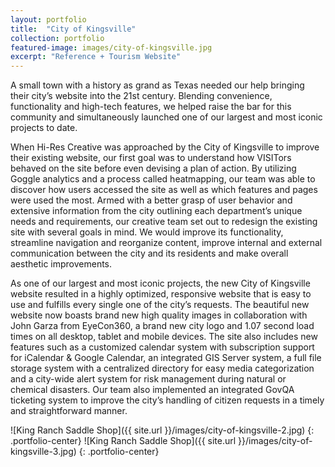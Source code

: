 ```yaml
---
layout: portfolio
title:  "City of Kingsville"
collection: portfolio
featured-image: images/city-of-kingsville.jpg
excerpt: "Reference + Tourism Website"
---
```


A small town with a history as grand as Texas needed our help bringing their city’s website into the 21st century. Blending convenience, functionality and high-tech features, we helped raise the bar for this community and simultaneously launched one of our largest and most iconic projects to date.

When Hi-Res Creative was approached by the City of Kingsville to improve their existing website, our first goal was to understand how VISITors behaved on the site before even devising a plan of action. By utilizing Goggle analytics and a process called heatmapping, our team was able to discover how users accessed the site as well as which features and pages were used the most. Armed with a better grasp of user behavior and extensive information from the city outlining each department’s unique needs and requirements, our creative team set out to redesign the existing site with several goals in mind. We would improve its functionality, streamline navigation and reorganize content, improve internal and external communication between the city and its residents and make overall aesthetic improvements.

As one of our largest and most iconic projects, the new City of Kingsville website resulted in a highly optimized, responsive website that is easy to use and fulfills every single one of the city’s requests. The beautiful new website now boasts brand new high quality images in collaboration with John Garza from EyeCon360, a brand new city logo and 1.07 second load times on all desktop, tablet and mobile devices. The site also includes new features such as a customized calendar system with subscription support for iCalendar & Google Calendar, an integrated GIS Server system, a full file storage system with a centralized directory for easy media categorization and a city-wide alert system for risk management during natural or chemical disasters. Our team also implemented an integrated GovQA ticketing system to improve the city’s handling of citizen requests in a timely and straightforward manner.

![King Ranch Saddle Shop]({{ site.url }}/images/city-of-kingsville-2.jpg)
{: .portfolio-center}
![King Ranch Saddle Shop]({{ site.url }}/images/city-of-kingsville-3.jpg)
{: .portfolio-center}
